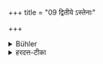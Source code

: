 +++
title = "09 द्वितीये ऽस्तेनाः"

+++

<details><summary>Bühler</summary>

9. (Performed on the second day it procures) children who are free from thievish propensities.
</details>

<details><summary>हरदत्त-टीका</summary>

## सूत्रम्
द्वितीये स्तेनाः ॥ ८ ॥  
## टिप्पनी
जायन्ते +++(ऽ)+++चोराः पुत्राः ॥ ८॥
</details>
